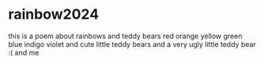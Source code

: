 # rainbow2024
this is a poem about rainbows and teddy bears
red
orange
yellow
green
blue
indigo
violet
and cute little teddy bears
and a very ugly little teddy bear :(
and me